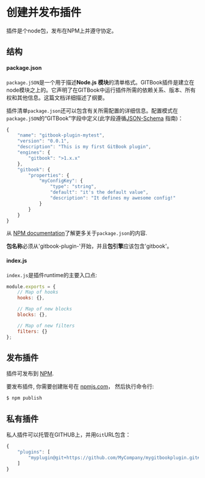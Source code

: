 # 创建并发布插件

插件是个node包，发布在NPM上并遵守协定。

## 结构

#### package.json

`package.jSON`是一个用于描述**Node.js 模块**的清单格式。GITBook插件是建立在node模块之上的。它声明了在GITBook中运行插件所需的依赖关系、版本、所有权和其他信息。这篇文档详细描述了纲要。

插件清单`package.json`还可以包含有关所需配置的详细信息。配置模式在`package.jSON`的“GITBook”字段中定义(此字段遵循[JSON-Schema](http://json-schema.org) 指南)：

```js
{
    "name": "gitbook-plugin-mytest",
    "version": "0.0.1",
    "description": "This is my first GitBook plugin",
    "engines": {
        "gitbook": ">1.x.x"
    },
    "gitbook": {
        "properties": {
            "myConfigKey": {
                "type": "string",
                "default": "it's the default value",
                "description": "It defines my awesome config!"
            }
        }
    }
}
```

从 [NPM documentation](https://docs.npmjs.com/files/package.json)了解更多关于`package.json`的内容.

**包名称**必须从'gitbook-plugin-'开始，并且**包引擎**应该包含'gitbook'。

#### index.js

`index.js`是插件runtime的主要入口点:

```js
module.exports = {
    // Map of hooks
    hooks: {},

    // Map of new blocks
    blocks: {},

    // Map of new filters
    filters: {}
};
```

## 发布插件

插件可发布到 [NPM](https://www.npmjs.com).

要发布插件, 你需要创建账号在 [npmjs.com](https://www.npmjs.com)， 然后执行命令行:

```bash
$ npm publish
```

## 私有插件

私人插件可以托管在GITHUB上，并用`Git`URL包含：

```js
{
    "plugins": [
        "myplugin@git+https://github.com/MyCompany/mygitbookplugin.git#1.0.0"
    ]
}
```
